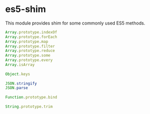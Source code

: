 es5-shim
========

This module provides shim for some commonly used ES5 methods.

```js
Array.prototype.indexOf
Array.prototype.forEach
Array.prototype.map
Array.prototype.filter
Array.prototype.reduce
Array.prototype.some
Array.prototype.every
Array.isArray
  
Object.keys
  
JSON.stringify
JSON.parse
  
Function.prototype.bind
  
String.prototype.trim
```
